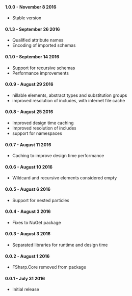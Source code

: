 #### 1.0.0 - November 8 2016
* Stable version


#### 0.1.3 - September 26 2016
* Qualified attribute names
* Encoding of imported schemas


#### 0.1.0 - September 14 2016
* Support for recursive schemas
* Performance improvements


#### 0.0.9 - August 29 2016
* nillable elements, abstract types and substitution groups
* improved resolution of includes, with internet file cache

#### 0.0.8 - August 25 2016
* Improved design time caching
* Improved resolution of includes
* support for namespaces

#### 0.0.7 - August 11 2016
* Caching to improve design time performance

#### 0.0.6 - August 10 2016
* Wildcard and recursive elements considered empty

#### 0.0.5 - August 6 2016
* Support for nested particles

#### 0.0.4 - August 3 2016
* Fixes to NuGet package

#### 0.0.3 - August 3 2016
* Separated libraries for runtime and design time

#### 0.0.2 - August 1 2016
* FSharp.Core removed from package

#### 0.0.1 - July 31 2016
* Initial release
